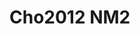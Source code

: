<a name="material" />

# Cho2012 NM2
<script type="application/ld+json">
  {
    "@context": "https://schema.org/",
    "@type": "ChemicalSubstance",
    "http://purl.org/dc/terms/conformsTo":
      {
        "@type": "CreativeWork",
        "@id": "https://bioschemas.org/profiles/ChemicalSubstance/0.4-RELEASE/"
      },
    "@id": "https://egonw.github.io/nanowiki/nanowiki189.html#material",
    "name": "Cho2012 NM2",
    "sameAs": "http://127.0.0.1/mediawiki/index.php/Special:URIResolver/Cho2012_NM2"
  }
</script>


